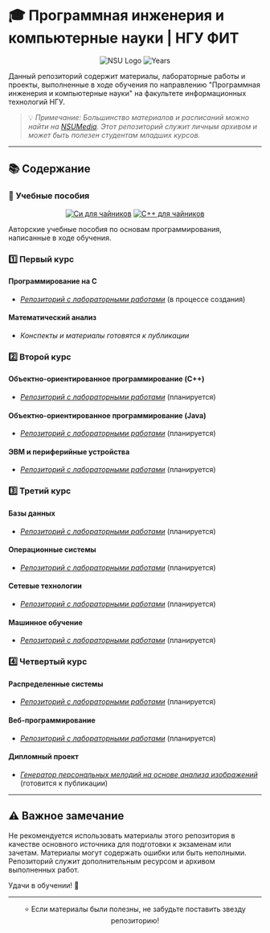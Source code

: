 # 🎓 Программная инженерия и компьютерные науки | НГУ ФИТ

<div align="center">

![NSU Logo](https://img.shields.io/badge/НГУ-ФИТ-blue?style=for-the-badge&logo=university)
![Years](https://img.shields.io/badge/2021–2025-Бакалавриат-success?style=for-the-badge)

</div>

Данный репозиторий содержит материалы, лабораторные работы и проекты, выполненные в ходе обучения по направлению "Программная инженерия и компьютерные науки" на факультете информационных технологий НГУ.

> 💡 *Примечание: Большинство материалов и расписаний можно найти на [NSUMedia](https://www.nsumedia.ru). Этот репозиторий служит личным архивом и может быть полезен студентам младших курсов.*

---

## 📚 Содержание

### 🎯 Учебные пособия

<div align="center">

[![Си для чайников](https://img.shields.io/badge/C-Туториал-A8B9CC?style=for-the-badge&logo=c&logoColor=black)](https://github.com/NBx03/NSU-Bachelor-Labs/blob/main/tutorials/C_for_dummies.c)
[![C++ для чайников](https://img.shields.io/badge/C++-Туториал-00599C?style=for-the-badge&logo=c%2B%2B&logoColor=white)](https://github.com/NBx03/NSU-C-Programming/blob/main/tutorials/C++_for_dummies.cpp)

</div>

Авторские учебные пособия по основам программирования, написанные в ходе обучения.

### 1️⃣ Первый курс

#### Программирование на C
- *[Репозиторий с лабораторными работами](https://github.com/NBx03/NSU-C-Programming)* (в процессе создания)

#### Математический анализ
- *Конспекты и материалы готовятся к публикации*

### 2️⃣ Второй курс

#### Объектно-ориентированное программирование (C++)
- *[Репозиторий с лабораторными работами](https://github.com/NBx03/NSU-OOP-CPP)* (планируется)

#### Объектно-ориентированное программирование (Java)
- *[Репозиторий с лабораторными работами](https://github.com/NBx03/NSU-OOP-Java)* (планируется)

#### ЭВМ и периферийные устройства
- *[Репозиторий с лабораторными работами](https://github.com/NBx03/NSU-EVM)* (планируется)

### 3️⃣ Третий курс

#### Базы данных
- *[Репозиторий с лабораторными работами](https://github.com/NBx03/NSU-Databases)* (планируется)

#### Операционные системы
- *[Репозиторий с лабораторными работами](https://github.com/NBx03/NSU-Operating-Systems)* (планируется)

#### Сетевые технологии
- *[Репозиторий с лабораторными работами](https://github.com/NBx03/NSU-Networking)* (планируется)

#### Машинное обучение
- *[Репозиторий с лабораторными работами](https://github.com/NBx03/NSU-Machine-Learning)* (планируется)

### 4️⃣ Четвертый курс

#### Распределенные системы
- *[Репозиторий с лабораторными работами](https://github.com/NBx03/NSU-Distributed-Systems)* (планируется)

#### Веб-программирование
- *[Репозиторий с лабораторными работами](https://github.com/NBx03/NSU-Web-Development)* (планируется)

#### Дипломный проект
- *[Генератор персональных мелодий на основе анализа изображений](https://github.com/NBx03/Emotion-Music-Generator)* (готовится к публикации)

---

## ⚠️ Важное замечание

Не рекомендуется использовать материалы этого репозитория в качестве основного источника для подготовки к экзаменам или зачетам. Материалы могут содержать ошибки или быть неполными. Репозиторий служит дополнительным ресурсом и архивом выполненных работ.

Удачи в обучении! 🚀

---

<div align="center">

⭐ Если материалы были полезны, не забудьте поставить звезду репозиторию!

</div>
